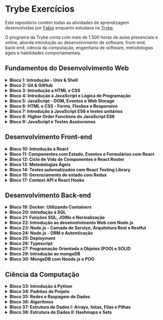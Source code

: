 # Trybe Exercícios

Este repositório contém todas as atividades de aprendizagem desenvolvidas por [Fabio](https://www.linkedin.com/feed/) enquanto estudava na [Trybe](https://www.betrybe.com/).

O programa da Trybe conta com mais de 1.500 horas de aulas presenciais e online, aborda introdução ao desenvolvimento de software, front-end, back-end, ciência da computação, engenharia de software, metodologias ágeis e habilidades comportamentais.

## Fundamentos do Desenvolvimento Web

<details>
<summary><strong>Bloco 1: Introdução - Unix & Shell</strong></summary>

- 1.3: Unix & Shell- Parte 1
- 1.4: Unix & Shell- Parte 2
</details>

<details>
<summary><strong>Bloco 2: Git & GitHub</strong></summary>

- 2.1: O que é e para que serve?
- 2.2: Entendendo os comandos
- 2.3: Internet - Entendendo como ela funciona
</details>
  
<details>  
<summary><strong>Bloco 3: Introdução a HTML e CSS</strong></summary>  

- 3.1: Estruturas de página
- 3.2: Primeiros passos com CSS
- 3.3: Seletores e posicionamento
- 3.4: HTML Semântico
</details>

<details>
<summary><strong>Bloco 4: Introdução à JavaScript e Lógica de Programação</strong></summary>    

- 4.1: Primeiros passos
- 4.2: Array e loop For
- 4.3: Lógica de Programação e Algoritmos
- 4.4: Objetos e Funções
</details>
  
<details>
<summary><strong>Bloco 5: JavaScript - DOM, Eventos e Web Storage</strong></summary>    

- 5.1: DOM e seletores
- 5.2: Trabalhando com elementos
- 5.3: Eventos
- 5.4: Web Storage
- 5.5: Projeto - Pixel Art
</details>
  
<details>
<summary><strong>Bloco 6: HTML e CSS - Forms, Flexbox e Responsivo</strong></summary>    
  
- 6.1: HTML e CSS - Forms
- 6.2: Bibliotecas JavaScript e Frameworks CSS
- 6.3: CSS Flexbox Parte I
- 6.4: CSS Flexbox Parte II
- 6.5: CSS Responsivo - Mobile First
</details>
  
<details>
<summary><strong>Bloco 7: Introdução à JavaScript ES6 e testes unitários</strong></summary>    
    
- 7.1: JavaScript ES6 - let, const, arrow functions e template literals
- 7.2: JavaScript ES6 - Object
- 7.3: Primeiros passos em Jest
</details>

<details>
<summary><strong>Bloco 8: Higher Order Functions do JavaScript ES6</strong></summary>    
  
- 8.1: JavaScript ES6 - introdução a Higher Order Functions
- 8.2: JavaScript ES6 - Higher Order Functions - forEach, find, some, every, sort
- 8.3: JavaScript ES6 - Higher Order Functions - map e filter
- 8.4: JavaScript ES6 - Higher Order Functions - reduce
- 8.5: JavaScript ES6 - spread operator, parâmetro rest, object destructuring, array destructuring, default destructuring, object property shorthand e default parameters
</details>

<details>
<summary><strong>Bloco 9: JavaScript e Testes Assíncronos</strong></summary>      

- 9.1: JavaScript Assíncrono e Callbacks
- 9.2: JavaScript Assíncrono - Fetch API e async/await
- 9.3: Jest: Testes Assíncronos
</details>
  
## Desenvolvimento Front-end

<details>
<summary><strong>Bloco 10: Introdução à React</strong></summary>      
  
- 10.1: 'Hello, world!' no React!
- 10.2: Componentes React
</details>

<details>
<summary><strong>Bloco 11: Componentes com Estado, Eventos e Formulários com React</strong></summary>        

- 11.1: Componentes com estado e eventos
- 11.2: Formulários no React
</details>
  
<details>  
<summary><strong>Bloco 12: Ciclo de Vida de Componentes e React Router</strong></summary>        
  
- 12.1: Ciclo de vida de componentes
- 12.2: React Router
</details>

<details>
<summary><strong>Bloco 13: Metodologias Ágeis</strong></summary>        
  
- 13.1: Metodologias Ágeis
</details>

<details>
<summary><strong>Bloco 14: Testes automatizados com React Testing Library</strong></summary>        
  
- 14.1: RTL - Primeiros passos
- 14.2: RTL - Mocks e Inputs
- 14.3: RTL - Testando React Router
</details>
  
<details>  
<summary><strong>Bloco 15: Gerenciamento de estado com Redux</strong></summary>        
  
- 15.1: Introdução ao Redux - O estado global da aplicação
- 15.2: Usando o Redux no React
- 15.3: Usando o Redux no React - Prática
- 15.4: Usando o Redux no React - Actions Assíncronas
- 15.5: Testes em React-Redux
</details>

<details>
<summary><strong>Bloco 17: Context API e React Hooks</strong></summary>        
  
- 17.1: Context API do React
- 17.2: React Hooks - useState e useContext
- 17.3: React Hooks - useEffect e Hooks customizados
</details>
  
## Desenvolvimento Back-end

<details>
<summary><strong>Bloco 19: Docker: Utilizando Containers</strong></summary>        
  
- 19.1: Utilizando Containers - Docker
- 19.2: Manipulação e Criação de Imagens no Docker
- 19.3: Orquestrando Containers com Docker Compose
</details>

<details>
<summary><strong>Bloco 20: Introdução à SQL</strong></summary>        
  
- 20.1: Banco de dados SQL
- 20.2: Encontrando dados em um banco de dados
- 20.3: Filtrando dados de forma específica
- 20.4: Manipulando tabelas
</details>

<details>
<summary><strong>Bloco 21: Funções SQL, JOINs e Normalização</strong></summary>        

- 21.1: Funções mais usadas no SQL
- 21.2: Descomplicando JOINs
- 21.3: Transformando idéias em um modelo de banco de dados
</details>
  
<details>
<summary><strong>Bloco 22: Introdução ao desenvolvimento Web com Node.js</strong></summary>        
  
- 22.1: Node.js - Um motor JavaScript
- 22.2: Node.js - Fluxo Assíncrono
- 22.3: Mocha, Chai e Sinon - Testes de Back-end com Node.js
- 22.4: Express - HTTP com Node.js
- 22.5: Express - Middlewares
</details>
  
<details>
<summary><strong>Bloco 23: Node.js - Camada de Serviço, Arquitetura Rest e Restful</strong></summary>        
  
- 23.1: Arquitetura de Software - Camada de Model
- 23.2: Arquitetura de Software - Camada de Controller e Service
- 23.3: Arquitetura Web - Rest e Restful
- 23.4: Arquitetura de Software - Testando as Camadas
</details>
  
<details>
<summary><strong>Bloco 24: Node.js - ORM e Autenticação</strong></summary>        
  
- 24.1: ORM - Interface da aplicação com o banco de dados
- 24.2: ORM - Associations
- 24.3: JWT - (JSON Web Token)
- 24.4: Testando APIs com Testes de Integração
</details>

<details>
<summary><strong>Bloco 25: Deployment</strong></summary>        
  
- 25.1: Infraestrutura - Deploy com Heroku
- 25.2: Deploy Docker e Heroku
</details>

<details>
<summary><strong>Bloco 26: Typescript</strong></summary>        
  
- 26.1: Introdução ao TypeScript
- 26.2: Tipagem Estática e Generics
- 26.3: Express com TypeScript
</details>

<details>
<summary><strong>Bloco 27: Programação Orientada a Objetos (POO) e SOLID</strong></summary>        
  
- 27.1: Introdução à Orientação a Objetos
- 27.2: Herança e Interfaces
- 27.3: Polimorfismo
- 27.4: SOLID - Introdução e Princípios S, O e D
- 27.5: SOLID - Princípios L e I
</details>

<details>
<summary><strong>Bloco 29: Introdução ao mongoDB</strong></summary>        
  
- 29.1: MongoDB - Introdução
- 29.2: Filter Operators
- 29.3: Operadores de consulta
- 29.4: Updates Simples
- 29.5: Updates Complexos - Arrays
</details>

<details>
<summary><strong>Bloco 30: MongoDB com Noode.js e POO</strong></summary>        
  
- 30.1: Mongoose e arquitetura MSC(camada Model)
- 30.2: Mongoose e arquitetura MSC(camada Service e Controller)
</details>

## Ciência da Computação

<details>
<summary><strong>Bloco 33: Introdução à Python</strong></summary>  

- 33.1: Aprendendo Python
- 33.2: Entrada e Saída de Dados
- 33.3: Testes
</details>

<details>
<summary><strong>Bloco 34: Padrões de Projeto</strong></summary>  

- 34.1: P.O.O em Python
- 34.2: Padrões - Iterator, Adapter, Strategy
- 34.3: Padrões - Decorator, Observer, Factory
</details>

<details>
<summary><strong>Bloco 35: Redes e Raspagem de Dados</strong></summary>  

- 35.1: Arquitetura de Redes, Ferramentas e Segurança
- 35.2: Raspagem de Dados
- 35.3: Outras Ferramentas de Raspagem de Dados
</details>

<details>
<summary><strong>Bloco 36: Algoritmos</strong></summary>  

- 36.1: Complexidade de Algoritmos
- 36.2: Recursividade e Estratégias para solução de problemas
- 36.3: Algoritmos de ordenação e busca
</details>

<details>
<summary><strong>Bloco 37: Estrutura de Dados I: Arrays, listas, Filas e Pilhas</strong></summary>  

- 37.1: Arquitetura de Computadores
- 37.2: Arrays
- 37.3: Nós e Listas Encadeadas
- 37.4: Pilhas e Filas
</details>

<details>
<summary><strong>Bloco 38: Estrutura de Dados II: Hashmaps e Sets</strong></summary>  

- 38.1: Hasmap e Dict
- 32.2: Set
</details>
